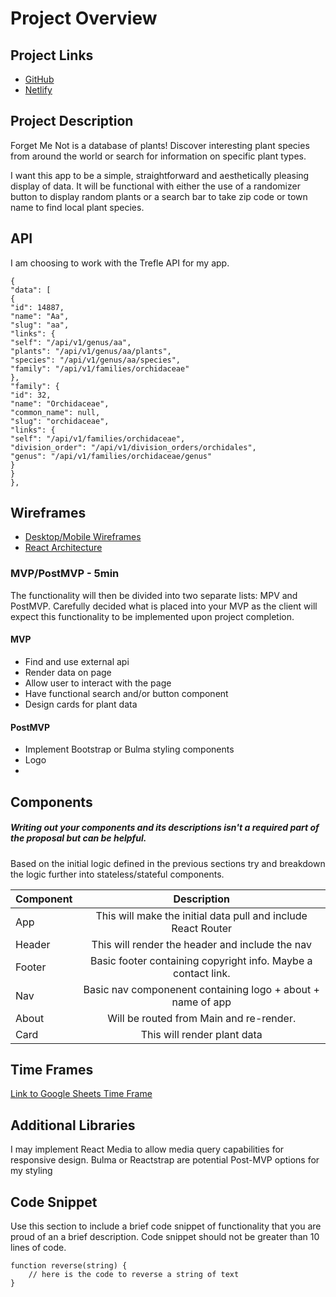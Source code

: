 # Project Overview

## Project Links

- [GitHub](https://github.com/zzzucco/apiproj)
- [Netlify](https://elated-galileo-2ab1e7.netlify.app/)

## Project Description

Forget Me Not is a database of plants! Discover interesting plant species from around the world or search for information on specific plant types.

I want this app to be a simple, straightforward and aesthetically pleasing display of data. It will be functional with either the use of a randomizer button to display random plants or a search bar to take zip code or town name to find local plant species.

## API

I am choosing to work with the Trefle API for my app.


```
{
"data": [
{
"id": 14887,
"name": "Aa",
"slug": "aa",
"links": {
"self": "/api/v1/genus/aa",
"plants": "/api/v1/genus/aa/plants",
"species": "/api/v1/genus/aa/species",
"family": "/api/v1/families/orchidaceae"
},
"family": {
"id": 32,
"name": "Orchidaceae",
"common_name": null,
"slug": "orchidaceae",
"links": {
"self": "/api/v1/families/orchidaceae",
"division_order": "/api/v1/division_orders/orchidales",
"genus": "/api/v1/families/orchidaceae/genus"
}
}
},
```


## Wireframes


- [Desktop/Mobile Wireframes](https://res.cloudinary.com/dnfumu7j3/image/upload/v1619797786/fmn_wire_bkuupe.png)
- [React Architecture](https://res.cloudinary.com/dnfumu7j3/image/upload/v1619806112/IMG-7712_mpoqhw.jpg)


### MVP/PostMVP - 5min

The functionality will then be divided into two separate lists: MPV and PostMVP.  Carefully decided what is placed into your MVP as the client will expect this functionality to be implemented upon project completion.  

#### MVP 
- Find and use external api 
- Render data on page 
- Allow user to interact with the page
- Have functional search and/or button component
- Design cards for plant data

#### PostMVP 

- Implement Bootstrap or Bulma styling components
- Logo
- 

## Components
##### Writing out your components and its descriptions isn't a required part of the proposal but can be helpful.

Based on the initial logic defined in the previous sections try and breakdown the logic further into stateless/stateful components. 

| Component | Description | 
| --- | :---: |  
| App | This will make the initial data pull and include React Router| 
| Header | This will render the header and include the nav | 
| Footer | Basic footer containing copyright info. Maybe a contact link. |
| Nav | Basic nav componenent containing logo + about + name of app |
| About | Will be routed from Main and re-render.   |
| Card | This will render plant data | 


## Time Frames

[Link to Google Sheets Time Frame](https://docs.google.com/spreadsheets/d/1VpmWz1Mlbrhy5QuPG1OTW3FLBZhMeWndJK6d2XJGdIY/edit?usp=sharing)

## Additional Libraries
 I may implement React Media to allow media query capabilities for responsive design. Bulma or Reactstrap are potential Post-MVP options for my styling

## Code Snippet

Use this section to include a brief code snippet of functionality that you are proud of an a brief description.  Code snippet should not be greater than 10 lines of code. 

```
function reverse(string) {
	// here is the code to reverse a string of text
}
```
